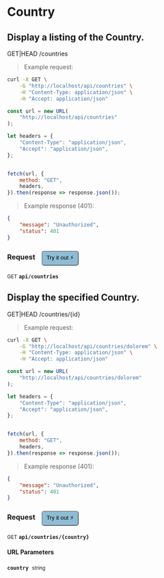 # Country


## Display a listing of the Country.


GET|HEAD /countries

> Example request:

```bash
curl -X GET \
    -G "http://localhost/api/countries" \
    -H "Content-Type: application/json" \
    -H "Accept: application/json"
```

```javascript
const url = new URL(
    "http://localhost/api/countries"
);

let headers = {
    "Content-Type": "application/json",
    "Accept": "application/json",
};


fetch(url, {
    method: "GET",
    headers,
}).then(response => response.json());
```


> Example response (401):

```json
{
    "message": "Unauthorized",
    "status": 401
}
```
<div id="execution-results-GETapi-countries" hidden>
    <blockquote>Received response<span id="execution-response-status-GETapi-countries"></span>:</blockquote>
    <pre class="json"><code id="execution-response-content-GETapi-countries"></code></pre>
</div>
<div id="execution-error-GETapi-countries" hidden>
    <blockquote>Request failed with error:</blockquote>
    <pre><code id="execution-error-message-GETapi-countries"></code></pre>
</div>
<form id="form-GETapi-countries" data-method="GET" data-path="api/countries" data-authed="0" data-hasfiles="0" data-headers='{"Content-Type":"application\/json","Accept":"application\/json"}' onsubmit="event.preventDefault(); executeTryOut('GETapi-countries', this);">
<h3>
    Request&nbsp;&nbsp;&nbsp;
        <button type="button" style="background-color: #8fbcd4; padding: 5px 10px; border-radius: 5px; border-width: thin;" id="btn-tryout-GETapi-countries" onclick="tryItOut('GETapi-countries');">Try it out ⚡</button>
    <button type="button" style="background-color: #c97a7e; padding: 5px 10px; border-radius: 5px; border-width: thin;" id="btn-canceltryout-GETapi-countries" onclick="cancelTryOut('GETapi-countries');" hidden>Cancel</button>&nbsp;&nbsp;
    <button type="submit" style="background-color: #6ac174; padding: 5px 10px; border-radius: 5px; border-width: thin;" id="btn-executetryout-GETapi-countries" hidden>Send Request 💥</button>
    </h3>
<p>
<small class="badge badge-green">GET</small>
 <b><code>api/countries</code></b>
</p>
</form>


## Display the specified Country.


GET|HEAD /countries/{id}

> Example request:

```bash
curl -X GET \
    -G "http://localhost/api/countries/dolorem" \
    -H "Content-Type: application/json" \
    -H "Accept: application/json"
```

```javascript
const url = new URL(
    "http://localhost/api/countries/dolorem"
);

let headers = {
    "Content-Type": "application/json",
    "Accept": "application/json",
};


fetch(url, {
    method: "GET",
    headers,
}).then(response => response.json());
```


> Example response (401):

```json
{
    "message": "Unauthorized",
    "status": 401
}
```
<div id="execution-results-GETapi-countries--country-" hidden>
    <blockquote>Received response<span id="execution-response-status-GETapi-countries--country-"></span>:</blockquote>
    <pre class="json"><code id="execution-response-content-GETapi-countries--country-"></code></pre>
</div>
<div id="execution-error-GETapi-countries--country-" hidden>
    <blockquote>Request failed with error:</blockquote>
    <pre><code id="execution-error-message-GETapi-countries--country-"></code></pre>
</div>
<form id="form-GETapi-countries--country-" data-method="GET" data-path="api/countries/{country}" data-authed="0" data-hasfiles="0" data-headers='{"Content-Type":"application\/json","Accept":"application\/json"}' onsubmit="event.preventDefault(); executeTryOut('GETapi-countries--country-', this);">
<h3>
    Request&nbsp;&nbsp;&nbsp;
        <button type="button" style="background-color: #8fbcd4; padding: 5px 10px; border-radius: 5px; border-width: thin;" id="btn-tryout-GETapi-countries--country-" onclick="tryItOut('GETapi-countries--country-');">Try it out ⚡</button>
    <button type="button" style="background-color: #c97a7e; padding: 5px 10px; border-radius: 5px; border-width: thin;" id="btn-canceltryout-GETapi-countries--country-" onclick="cancelTryOut('GETapi-countries--country-');" hidden>Cancel</button>&nbsp;&nbsp;
    <button type="submit" style="background-color: #6ac174; padding: 5px 10px; border-radius: 5px; border-width: thin;" id="btn-executetryout-GETapi-countries--country-" hidden>Send Request 💥</button>
    </h3>
<p>
<small class="badge badge-green">GET</small>
 <b><code>api/countries/{country}</code></b>
</p>
<h4 class="fancy-heading-panel"><b>URL Parameters</b></h4>
<p>
<b><code>country</code></b>&nbsp;&nbsp;<small>string</small>  &nbsp;
<input type="text" name="country" data-endpoint="GETapi-countries--country-" data-component="url" required  hidden>
<br>
</p>
</form>




